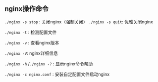 ## nginx操作命令

`./nginx -s stop` : 关闭nginx（强制关闭）
`./nginx -s quit`: 优雅关闭nginx

`./nginx -t` : 检测配置文件

`./nginx -v` : 查看nginx版本

`./nginx -V`: nginx详细信息

`./nginx -h` /`./nginx -?` : 显示nginx命令帮助

`./nginx -c nginx.conf` : 安装自定配置文件启动nginx